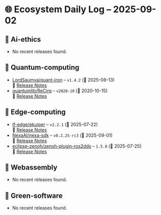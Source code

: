 # 🌐 Ecosystem Daily Log – 2025-09-02

## 🔹 Ai-ethics
- No recent releases found.

## 🔹 Quantum-computing
- [LordSaumya/quant-iron](https://github.com/LordSaumya/quant-iron/releases/tag/v1.4.2) – `v1.4.2` (📅 2025-08-13)  
  🔗 [Release Notes](https://github.com/LordSaumya/quant-iron/releases/tag/v1.4.2)
- [quantumlib/ReCirq](https://github.com/quantumlib/ReCirq/releases/tag/v2020-10) – `v2020-10` (📅 2020-10-15)  
  🔗 [Release Notes](https://github.com/quantumlib/ReCirq/releases/tag/v2020-10)

## 🔹 Edge-computing
- [lf-edge/ekuiper](https://github.com/lf-edge/ekuiper/releases/tag/v2.2.1) – `v2.2.1` (📅 2025-07-22)  
  🔗 [Release Notes](https://github.com/lf-edge/ekuiper/releases/tag/v2.2.1)
- [NexaAI/nexa-sdk](https://github.com/NexaAI/nexa-sdk/releases/tag/v0.2.25-rc3) – `v0.2.25-rc3` (📅 2025-09-01)  
  🔗 [Release Notes](https://github.com/NexaAI/nexa-sdk/releases/tag/v0.2.25-rc3)
- [eclipse-zenoh/zenoh-plugin-ros2dds](https://github.com/eclipse-zenoh/zenoh-plugin-ros2dds/releases/tag/1.5.0) – `1.5.0` (📅 2025-07-25)  
  🔗 [Release Notes](https://github.com/eclipse-zenoh/zenoh-plugin-ros2dds/releases/tag/1.5.0)

## 🔹 Webassembly
- No recent releases found.

## 🔹 Green-software
- No recent releases found.